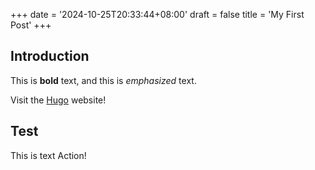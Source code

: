 +++
date = '2024-10-25T20:33:44+08:00'
draft = false
title = 'My First Post'
+++
## Introduction

This is **bold** text, and this is *emphasized* text.

Visit the [Hugo](https://gohugo.io) website!

## Test

This is text Action!